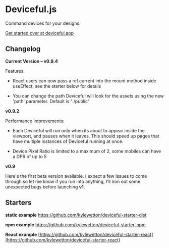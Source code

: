 # Deviceful.js

Command devices for your designs.

[Get started over at deviceful.app](https://deviceful.app/)

## Changelog

**Current Version – v0.9.4**

Features:

- React users can now pass a ref.current into the mount method inside useEffect, see the starter below for details

- You can change the path Deviceful will look for the assets using the new 'path' parameter. Default is "./public"

**v0.9.2**

Performance improvements:

- Each Deviceful will run only when its about to appear inside the viewport, and pauses when it leaves. This should speed up pages that have multiple instances of Deviceful running at once.

- Device Pixel Ratio is limited to a maximum of 2, some mobiles can have a DPR of up to 5

**v0.9**

Here's the first beta version available. I expect a few issues to come through so let me know if you run into anything, I'll iron out some unexpected bugs before launching **v1**.

## Starters

**static example**
https://github.com/kylewetton/deviceful-starter-dist

**npm example**
https://github.com/kylewetton/deviceful-starter-npm

**React example**
[https://github.com/kylewetton/deviceful-starter-react](https://github.com/kylewetton/deviceful-starter-react)
